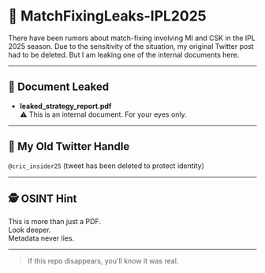 # 🏏 MatchFixingLeaks-IPL2025

There have been rumors about match-fixing involving MI and CSK in the IPL 2025 season. Due to the sensitivity of the situation, my original Twitter post had to be deleted. But I am leaking one of the internal documents here.

---

## 📄 Document Leaked

- **leaked_strategy_report.pdf**  
⚠️ This is an internal document. For your eyes only.

---

## 👤 My Old Twitter Handle

`@cric_insider25` (tweet has been deleted to protect identity)

---

## 🕵️ OSINT Hint

This is more than just a PDF.  
Look deeper.  
Metadata never lies.

---

> If this repo disappears, you'll know it was real.
